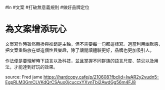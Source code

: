 #ln #文案 #打破無意義規則 #做好品牌定位 

# 為文案增添玩心

文案寫作時雖然轉換與推銷是主軸，但不需要每一句都這樣寫。適當利用幽默感，把文案重點放在塑造個性與樂趣，除了讓閱讀體驗更好，品牌也更加吸引人。

作法便是要理解時下語言以及科技，並且掌握不同群族的語言尺度、禁忌以及用法，才能達到好玩的效果。

source: Fred jame https://hardcopy.cafe/p/210608?fbclid=IwAR2y2vudn5-EgpRLM3GmCLVKdQrCSAuo0jcuccxYXvnTbi2AwdGg56m4FJ8